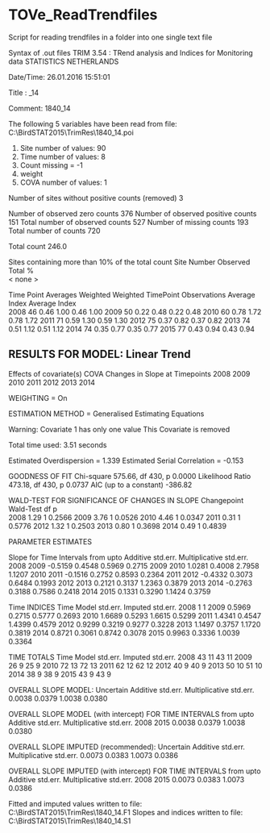 # TOVe_ReadTrendfiles
Script for reading trendfiles in a folder into one single text file

Syntax of .out files
 TRIM 3.54 :  TRend analysis and Indices for Monitoring data 
 STATISTICS NETHERLANDS 

 Date/Time: 26.01.2016 15:51:01

 Title :          _14

 Comment: 1840_14

 The following  5 variables have been read from file: 
 C:\BirdSTAT2015\TrimRes\1840_14.poi

 1. Site             number of values:    90
 2. Time             number of values:     8
 3. Count            missing =         -1
 4. weight 
 5. COVA             number of values:  1

 Number of sites without positive counts (removed)       3

 Number of observed zero counts         376
 Number of observed positive counts     151
 Total number of observed counts        527
 Number of missing counts               193
 Total number of counts                 720

 Total count                          246.0

 Sites containing more than 10% of the total count 
   Site Number  Observed Total    %   
    < none >

 Time Point Averages 
                                              Weighted  Weighted
   TimePoint  Observations  Average   Index   Average   Index  
    2008              46       0.46    1.00      0.46    1.00
    2009              50       0.22    0.48      0.22    0.48
    2010              60       0.78    1.72      0.78    1.72
    2011              71       0.59    1.30      0.59    1.30
    2012              75       0.37    0.82      0.37    0.82
    2013              74       0.51    1.12      0.51    1.12
    2014              74       0.35    0.77      0.35    0.77
    2015              77       0.43    0.94      0.43    0.94

 RESULTS FOR MODEL: Linear Trend
 --------------------------------
   Effects of covariate(s)
    COVA
   Changes in Slope at Timepoints
   2008  2009  2010  2011  2012  2013  2014 

 WEIGHTING = On

 ESTIMATION METHOD = Generalised Estimating Equations

 Warning: Covariate   1 has only one value 
 This Covariate is removed 


  Total time used:  3.51 seconds

  Estimated Overdispersion     =  1.339
  Estimated Serial Correlation = -0.153

 GOODNESS OF FIT
  Chi-square                575.66, df    430, p 0.0000
  Likelihood Ratio          473.18, df    430, p 0.0737
  AIC (up to a constant)   -386.82

 WALD-TEST FOR SIGNIFICANCE OF CHANGES IN SLOPE 
 Changepoint    Wald-Test  df   p  
   2008             1.29    1  0.2566
   2009             3.76    1  0.0526
   2010             4.46    1  0.0347
   2011             0.31    1  0.5776
   2012             1.32    1  0.2503
   2013             0.80    1  0.3698
   2014             0.49    1  0.4839

 PARAMETER ESTIMATES 

 Slope for Time Intervals
 from upto   Additive  std.err.    Multiplicative   std.err.
 2008 2009   -0.5159    0.4548          0.5969       0.2715
 2009 2010    1.0281    0.4008          2.7958       1.1207
 2010 2011   -0.1516    0.2752          0.8593       0.2364
 2011 2012   -0.4332    0.3073          0.6484       0.1993
 2012 2013    0.2121    0.3137          1.2363       0.3879
 2013 2014   -0.2763    0.3188          0.7586       0.2418
 2014 2015    0.1331    0.3290          1.1424       0.3759

 Time INDICES
  Time     Model     std.err.     Imputed    std.err.
  2008     1                       1
  2009     0.5969     0.2715       0.5777     0.2693
  2010     1.6689     0.5293       1.6615     0.5299
  2011     1.4341     0.4547       1.4399     0.4579
  2012     0.9299     0.3219       0.9277     0.3228
  2013     1.1497     0.3757       1.1720     0.3819
  2014     0.8721     0.3061       0.8742     0.3078
  2015     0.9963     0.3336       1.0039     0.3364

 TIME TOTALS
  Time      Model    std.err.     Imputed    std.err.
  2008         43         11           43         11
  2009         26          9           25          9
  2010         72         13           72         13
  2011         62         12           62         12
  2012         40          9           40          9
  2013         50         10           51         10
  2014         38          9           38          9
  2015         43          9           43          9

 OVERALL SLOPE MODEL: Uncertain
  Additive      std.err.   Multiplicative  std.err.
    0.0038       0.0379         1.0038      0.0380

 OVERALL SLOPE MODEL (with intercept) FOR TIME INTERVALS
 from upto   Additive  std.err.    Multiplicative   std.err.
 2008 2015    0.0038    0.0379          1.0038       0.0380

 OVERALL SLOPE IMPUTED (recommended): Uncertain
  Additive      std.err.   Multiplicative  std.err.
    0.0073       0.0383         1.0073      0.0386

 OVERALL SLOPE IMPUTED (with intercept) FOR TIME INTERVALS
 from upto   Additive  std.err.    Multiplicative   std.err.
 2008 2015    0.0073    0.0383          1.0073       0.0386

 Fitted and imputed values written to file: C:\BirdSTAT2015\TrimRes\1840_14.F1
 Slopes and indices written to file: C:\BirdSTAT2015\TrimRes\1840_14.S1
